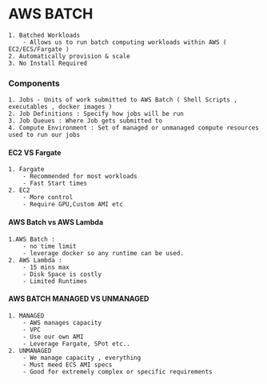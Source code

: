 # AWS BATCH

    1. Batched Workloads
        - Allows us to run batch computing workloads within AWS ( EC2/ECS/Fargate )
    2. Automatically provision & scale
    3. No Install Required

### Components

    1. Jobs - Units of work submitted to AWS Batch ( Shell Scripts , executables , docker images )
    2. Job Definitions : Specify how jobs will be run
    3. Job Queues : Where Job gets submitted to
    4. Compute Environment : Set of managed or unmanaged compute resources used to run our jobs

#### EC2 VS Fargate 

    1. Fargate 
        - Recommended for most workloads
        - Fast Start times
    2. EC2
        - More control 
        - Require GPU,Custom AMI etc

#### AWS Batch vs AWS Lambda

    1.AWS Batch :
        - no time limit
        - leverage docker so any runtime can be used.
    2. AWS Lambda :
        - 15 mins max
        - Disk Space is costly
        - Limited Runtimes

#### AWS BATCH MANAGED VS UNMANAGED

    1. MANAGED
        - AWS manages capacity
        - VPC
        - Use our own AMI
        - Leverage Fargate, SPot etc..
    2. UNMANAGED
        - We manage capacity , everything
        - Must meed ECS AMI specs
        - Good for extremely complex or specific requirements